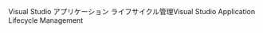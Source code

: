 <span data-ttu-id="52a7c-101">Visual Studio アプリケーション ライフサイクル管理</span><span class="sxs-lookup"><span data-stu-id="52a7c-101">Visual Studio Application Lifecycle Management</span></span>